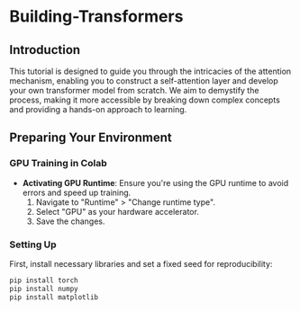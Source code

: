 # Building-Transformers
## Introduction

This tutorial is designed to guide you through the intricacies of the attention mechanism, enabling you to construct a self-attention layer and develop your own transformer model from scratch. We aim to demystify the process, making it more accessible by breaking down complex concepts and providing a hands-on approach to learning.

## Preparing Your Environment

### GPU Training in Colab

- **Activating GPU Runtime**: Ensure you're using the GPU runtime to avoid errors and speed up training.
  1. Navigate to "Runtime" > "Change runtime type".
  2. Select "GPU" as your hardware accelerator.
  3. Save the changes.


### Setting Up

First, install necessary libraries and set a fixed seed for reproducibility:

```python
pip install torch
pip install numpy
pip install matplotlib


